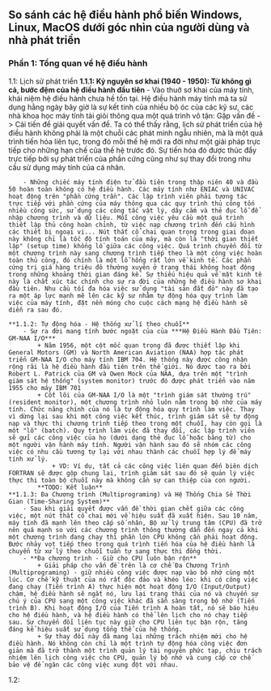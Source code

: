 ## So sánh các hệ điều hành phổ biến Windows, Linux, MacOS dưới góc nhìn của người dùng và nhà phát triển

### Phần 1: Tổng quan về hệ điều hành
1.1: Lịch sử phát triển
    **1.1.1: Kỷ nguyên sơ khai (1940 - 1950): Từ không gì cả, bước đệm của hệ điều hành đầu tiên**
        - Vào thuở sơ khai của máy tính, khái niệm hệ điều hành chưa hề tồn tại. Hệ điều hành máy tính mà ta sử dụng hằng ngày bây giờ là sự kết tinh của nhiều bộ óc của các kỹ sư, các nhà khoa học máy tính tài giỏi thông qua một quá trình vô tận: Gặp vấn đề -> Cải tiến để giải quyết vấn đề.  Ta có thể thấy rằng, lịch sử phát triển của hệ điều hành không phải là một chuỗi các phát minh ngẫu nhiên, mà là một quá trình tiến hóa liên tục, trong đó mỗi thế hệ mới ra đời như một giải pháp trực tiếp cho những hạn chế của thế hệ trước đó. Sự tiến hóa đó được thúc đẩy trực tiếp bởi sự phát triển của phần cứng cũng như sự thay đổi trong nhu cầu sử dụng máy tính của cá nhân.

        - Những chiếc máy tính điện tử đầu tiên trong thập niên 40 và đầu 50 hoàn toàn không có hệ điều hành. Các máy tính như ENIAC và UNIVAC hoạt động trên "phần cứng trần". Các lập trình viên phải tương tác trực tiếp với phần cứng của máy thông qua các quy trình thủ công tốn nhiều công sức, sử dụng các công tắc vật lý, dây cắm và thẻ đục lỗ để nhập chương trình và dữ liệu. Mỗi công việc yêu cầu một quá trình thiết lập thủ công hoàn chỉnh, từ việc nạp chương trình đến cấu hình các thiết bị ngoại vi... Nút thắt cổ chai quan trọng trong giai đoạn này không chỉ là tốc độ tính toán của máy, mà còn là "thời gian thiết lập" (setup time) khổng lồ giữa các công việc. Quá trình chuyển đổi từ một chương trình này sang chương trình tiếp theo là một công việc hoàn toàn thủ công, đó chính là một lỗ hổng rất lớn về kinh tế. Các phần cứng trị giá hàng triệu đô thường xuyên ở trạng thái không hoạt động trong những khoảng thời gian đáng kể. Sự thiếu hiệu quả về mặt kinh tế này là chất xúc tác chính cho sự ra đời của những hệ điều hành sơ khai đầu tiên. Nhu cầu tối đa hóa việc sử dụng "tài sản đắt đỏ" này đã tạo ra một áp lực mạnh mẽ lên các kỹ sư nhằm tự động hóa quy trình làm việc của máy tính, đặt nền móng cho cuộc cách mạng hệ điều hành sẽ diễn ra sau đó.
        
    **1.1.2: Tự động hóa - Hệ thống xử lí theo chuỗi**
        - Sự ra đời mang tính bước ngoặt của của ***Hệ Điều Hành Đầu Tiên: GM-NAA I/O***
            + Năm 1956, một cột mốc quan trọng đã được thiết lập khi General Motors (GM) và North American Aviation (NAA) hợp tác phát triển GM-NAA I/O cho máy tính IBM 704. Hệ thống này được công nhận rộng rãi là hệ điều hành đầu tiên trên thế giới. Nó được tạo ra bởi Robert L. Patrick của GM và Owen Mock của NAA, dựa trên một "trình giám sát hệ thống" (system monitor) trước đó được phát triển vào năm 1955 cho máy IBM 701
            + Cốt lõi của GM-NAA I/O là một "trình giám sát thường trú" (resident monitor), một chương trình nhỏ luôn nằm trong bộ nhớ của máy tính. Chức năng chính của nó là tự động hóa quy trình làm việc. Thay vì dừng lại sau khi một công việc kết thúc, trình giám sát sẽ tự động nạp và thực thi chương trình tiếp theo trong một chuỗi, hay còn gọi là một "lô" (batch). Quy trình làm việc đã thay đổi, các lập trình viên sẽ gửi các công việc của họ (dưới dạng thẻ đục lỗ hoặc băng từ) cho một người vận hành máy tính. Người vận hành sau đó sẽ nhóm các công việc có nhu cầu tương tự lại với nhau thành các chuỗi hợp lý để máy tính xử lý.
                + VD: Ví dụ, tất cả các công việc liên quan đến biên dịch FORTRAN sẽ được gộp chung lại, trình giám sát sau đó sẽ quản lý việc thực thi toàn bộ chuỗi này mà không cần sự can thiệp của con người.
            **TODO: Kết luận** 
    **1.1.3: Đa Chương trình (Multiprograming) và Hệ Thống Chia Sẻ Thời Gian (Time-Sharing System)**
        - Sau khi giải quyết được vấn đề thời gian chết giữa các công việc, một nút thắt cổ chai mới về hiệu suất đã xuất hiện. Sau 10 năm, máy tính đã mạnh lên theo cấp số nhân, Bộ xử lý trung tâm (CPU) đã trở nên quá mạnh so với các chương trình thông thường dẫn đến ngay cả khi một chương trình đang chạy thì phần lớn CPU không cần phải hoạt động. Bước nhảy vọt tiếp theo trong quá trình tiến hóa của hệ điều hành là chuyển từ xử lý theo chuỗi tuần tự sang thực thi đồng thời.
        - **Đa chương trình - Giữ cho CPU luôn bận rộn**
            + Giải pháp cho vấn đề trên là cơ chế Đa Chương Trình (Multiprograming) - giữ nhiều công việc được nạp vào bộ nhớ cùng một lúc. Cơ chế kỹ thuật của nó rất độc đáo và khéo léo: khi có công việc đang chạy (Tiến trình A) thực hiện một hoạt động I/O (Input/Output) chậm, hệ điều hành sẽ ngắt nó, lưu lại trạng thái của nó và chuyển sự chú ý của CPU sang một công việc khác đã sẵn sàng trong bộ nhớ (Tiến trình B). Khi hoạt động I/O của Tiến trình A hoàn tất, nó sẽ báo hiệu cho hệ điều hành, và hệ điều hành có thể lên lịch cho nó chạy tiếp sau. Sự chuyển đổi liên tục này giữ cho CPU liên tục bận rộn, tăng đáng kể hiệu suất sử dụng tổng thể của hệ thống.
            + Sự thay đổi này đã mang lại những trách nhiệm mới cho hệ điều hành. Nó không còn chỉ là một trình tự động hóa công việc đơn giản mà đã trở thành một trình quản lý tài nguyên phức tạp, chịu trách nhiệm lên lịch công việc cho CPU, quản lý bộ nhớ và cung cấp cơ chế bảo vệ để ngăn các công việc xung đột với nhau.
 
1.2: 
